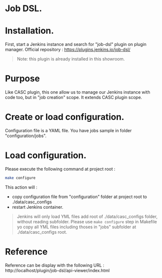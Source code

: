 # Job DSL.

# Installation.
First, start a Jenkins instance and search for "job-dsl" plugin on plugin manager.
Official repository : https://plugins.jenkins.io/job-dsl/

> Note: this plugin is already installed in this showroom.

# Purpose
Like CASC plugin, this one allow us to manage our Jenkins instance with code too, but in "job creation" scope. It extends CASC plugin scope.

# Create or load configuration.
Configuration file is a YAML file. You have jobs sample in folder "configuration/jobs".

# Load configuration.
Please execute the following command at project root : 
```bash
make configure
```
This action will : 
- copy configuration file from "configuration" folder at project root to ./data/casc_configs
- restart Jenkins container.

> Jenkins will only load YML files add root of ./data/casc_configs folder, without reading subfolder. Please use `make configure` step in Makefile yo copy all YML files including thoses in "jobs" subfolder at ./data/casc_configs root.

# Reference
Reference can be display with the following URL : http://localhost/plugin/job-dsl/api-viewer/index.html
